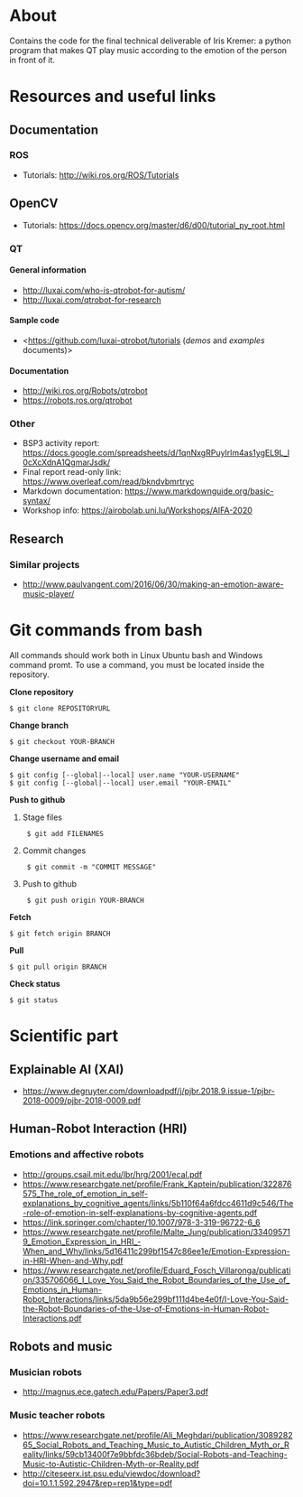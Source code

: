 # About

Contains the code for the final technical deliverable of Iris Kremer: a python program that makes QT play music according to the emotion of the person in front of it.

# Resources and useful links

## Documentation

### ROS

- Tutorials: <http://wiki.ros.org/ROS/Tutorials>

## OpenCV

- Tutorials: <https://docs.opencv.org/master/d6/d00/tutorial_py_root.html>

### QT

#### General information

- <http://luxai.com/who-is-qtrobot-for-autism/>
- <http://luxai.com/qtrobot-for-research>

#### Sample code

- <https://github.com/luxai-qtrobot/tutorials (*demos* and *examples* documents)>

#### Documentation

- <http://wiki.ros.org/Robots/qtrobot>
- <https://robots.ros.org/qtrobot>

### Other

- BSP3 activity report: <https://docs.google.com/spreadsheets/d/1qnNxgRPuyIrlm4as1ygEL9L_l0cXcXdnA1QgmarJsdk/>
- Final report read-only link: <https://www.overleaf.com/read/bkndvbmrtryc>
- Markdown documentation: <https://www.markdownguide.org/basic-syntax/>
- Workshop info: <https://airobolab.uni.lu/Workshops/AIFA-2020>

## Research

### Similar projects

- <http://www.paulvangent.com/2016/06/30/making-an-emotion-aware-music-player/>

# Git commands from bash

All commands should work both in Linux Ubuntu bash and Windows command promt. To use a command, you must be located inside the repository.

**Clone repository**

    $ git clone REPOSITORYURL

**Change branch**

    $ git checkout YOUR-BRANCH

**Change username and email**

    $ git config [--global|--local] user.name "YOUR-USERNAME"
    $ git config [--global|--local] user.email "YOUR-EMAIL" 

**Push to github**

1. Stage files

        $ git add FILENAMES

2. Commit changes

        $ git commit -m "COMMIT MESSAGE"

3. Push to github

        $ git push origin YOUR-BRANCH

**Fetch**

    $ git fetch origin BRANCH

**Pull**

    $ git pull origin BRANCH

**Check status**

    $ git status

# Scientific part

## Explainable AI (XAI)

- <https://www.degruyter.com/downloadpdf/j/pjbr.2018.9.issue-1/pjbr-2018-0009/pjbr-2018-0009.pdf>

## Human-Robot Interaction (HRI)

### Emotions and affective robots

- <http://groups.csail.mit.edu/lbr/hrg/2001/ecal.pdf>
- <https://www.researchgate.net/profile/Frank_Kaptein/publication/322876575_The_role_of_emotion_in_self-explanations_by_cognitive_agents/links/5b110f64a6fdcc4611d9c546/The-role-of-emotion-in-self-explanations-by-cognitive-agents.pdf>
- <https://link.springer.com/chapter/10.1007/978-3-319-96722-6_6>
- <https://www.researchgate.net/profile/Malte_Jung/publication/334095719_Emotion_Expression_in_HRI_-When_and_Why/links/5d16411c299bf1547c86ee1e/Emotion-Expression-in-HRI-When-and-Why.pdf>
- <https://www.researchgate.net/profile/Eduard_Fosch_Villaronga/publication/335706066_I_Love_You_Said_the_Robot_Boundaries_of_the_Use_of_Emotions_in_Human-Robot_Interactions/links/5da9b56e299bf111d4be4e0f/I-Love-You-Said-the-Robot-Boundaries-of-the-Use-of-Emotions-in-Human-Robot-Interactions.pdf>

## Robots and music

### Musician robots

- <http://magnus.ece.gatech.edu/Papers/Paper3.pdf>

### Music teacher robots

- <https://www.researchgate.net/profile/Ali_Meghdari/publication/308928265_Social_Robots_and_Teaching_Music_to_Autistic_Children_Myth_or_Reality/links/59cb13400f7e9bbfdc36bdeb/Social-Robots-and-Teaching-Music-to-Autistic-Children-Myth-or-Reality.pdf>
- <http://citeseerx.ist.psu.edu/viewdoc/download?doi=10.1.1.592.2947&rep=rep1&type=pdf>

